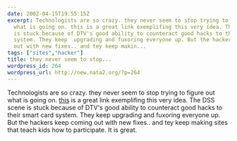```yaml
---
date: 2002-04-15T19:55:15Z
excerpt: Technologists are so crazy. they never seem to stop trying to figure out
  what is going on. this is a great link exemplifing this very idea. The DSS scene
  is stuck because of DTV's good ability to counteract good hacks to their smart card
  system. They keep  upgrading and fuxoring everyone up. But the hackers keep coming
  out with new fixes.. and tey keep makin...
tags: ["sites","hacker"]
title: they never seem to stop...
wordpress_id: 264
wordpress_url: http://new.nata2.org/?p=264
---
```


Technologists are so crazy. they never seem to stop trying to figure out what is going on. <a href="http://sybodek.com/dsc/">this</a> is a great link exemplifing this very idea. The DSS scene is stuck because of DTV's good ability to counteract good hacks to their smart card system. They keep  upgrading and fuxoring everyone up. But the hackers keep coming out with new fixes.. and tey keep making sites that teach kids how to participate. It is great.
